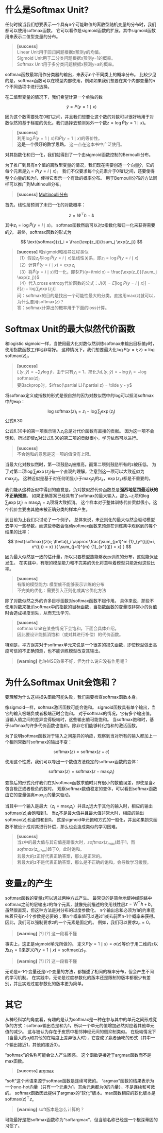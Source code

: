 # 什么是Softmax Unit?

任何时候当我们想要表示一个具有n个可能取值的离散型随机变量的分布时，我们都可以使用softmax函数。
它可以看作是sigmoid函数的扩展，其中sigmoid函数用来表示二值型变量的分布。

> **[success]**  
Linear Unit用于回归问题根据x预测y的均值。  
Sigmoid Unit用于二分类问题根据x预测y=1的概率。  
Softmax Unit用于多分类问题根据x预测y=a的概率。  

softmax函数最常用作分类器的输出，来表示n个不同类上的概率分布。
比较少见的是，softmax函数可以在模型内部使用，例如如果我们想要在某个内部变量的$n$个不同选项中进行选择。

在二值型变量的情况下，我们希望计算一个单独的数

$$
\hat{y} = P(y=1\mid x)
$$

因为这个数需要处在0和1之间，并且我们想要让这个数的对数可以很好地用于对数似然的基于梯度的优化，我们选择去预测另外一个数$z=\log \hat{P}(y=1\mid x)$。  

> **[success]**  
利用$\log \hat P(y=1\mid x)$和$\hat{P}(y=1\mid x)$的等价性。  
**这是一个很好的数学思路。**
这一点在这本书中广泛使用。  

对其指数化和归一化，我们就得到了一个由sigmoid函数控制的Bernoulli分布。

为了推广到具有n个值的离散型变量的情况，我们现在需要创造一个向量$\hat{y}$，它的每个元素是$\hat{y}_i = P(y=i\mid x)$。
我们不仅要求每个$\hat{y}_i$元素介于0和1之间，还要使得整个向量的和为1，使得它表示一个有效的概率分布。
用于Bernoulli分布的方法同样可以推广到Multinoulli分布。  
> **[success]** [Multinoulli分布](TODO)  

首先，线性层预测了未归一化的对数概率：  

$$
z = W^\top h+b
$$

其中$z_i=\log \hat{P}(y=i\mid x)$。
softmax函数然后可以对z指数化和归一化来获得需要的$\hat{y}$。
最终，softmax函数的形式为  

$$
\text{softmax}(z)_i = \frac{\exp(z_i)}{\sum_j \exp(z_j)}
$$

> **[success]** 和sigmoid和推导过程类似  
（1）假设$z_i$与$\log \hat{P}(y=i\mid x)$呈线性关系，即$z_i=\log \hat{P}(y=i\mid x)$  
（2）计算$\hat{P}(y=i\mid x) = \exp z_i$  
（3）将$\hat{P}(y=i\mid x)$归一化，即${P}(y=i\mid x) = \frac{\exp(z_i)}{\sum_j \exp(z_j)}$  
（4）代入cross entropy代价函数的公式：$J(\theta) = E[\log {P}(y=i\mid x)] = E[z_i - \log \sum_j \exp(z_j)]$   
问：softmax的目的是找出一个可能性最大的分类，直接用max(z)就可以，为什么要用softmax(z)？  
答：softmax计算出的概率用于下面的loss计算。  

# Softmax Unit的最大似然代价函数

和logistic sigmoid一样，当使用最大化对数似然训练softmax来输出目标值$y$时，使用指数函数工作地非常好。
这种情况下，我们想要最大化$\log P(y =i; z)=\log \text{softmax}(z)_i$。  
> **[success]**  
> $L(y, \tilde y) = -\sum y \log\tilde y$，由于只有$y_i=1$，简化为$L(y, \tilde y) = - \log\tilde y_i = - \log \text{softmax}(z)_i$  
> 要Backprop时，$\frac{\partial L}{\partial z} = \tilde y - y$

将softmax定义成指数的形式是很自然的因为对数似然中的log可以抵消softmax中的exp：  

$$
\log \text{softmax}(z)_i = z_i - \log \sum_j \exp(z_j)
$$
公式6.30  

公式6.30中的第一项表示输入$z_i$总是对代价函数有直接的贡献。
因为这一项不会饱和，所以即使$z_i$对公式6.30的第二项的贡献很小，学习依然可以进行。  

> **[success]**  
> 不会饱和的意思是这一项的值没有上限。  


当最大化对数似然时，第一项鼓励$z_i$被推高，而第二项则鼓励所有的z被压低。
为了对第二项$\log \sum_j \exp(z_j)$有一个直观的理解，注意到这一项可以大致近似为$\max_j z_j$。
这种近似是基于对任何明显小于$\max_j z_j$的$z_k$，$\exp(z_k)$都是不重要的。  

我们能从这种近似中得到的直觉是，负对数似然代价函数总是**强烈地惩罚最活跃的不正确预测**。
如果正确答案已经具有了softmax的最大输入，那么$-z_i$项和$\log\sum_j \exp(z_j) \approx \max_j z_j = z_i$项将大致抵消。
这个样本对于整体训练代价贡献很小，这个代价主要由其他未被正确分类的样本产生。

到目前为止我们只讨论了一个例子。
总体来说，未正则化的最大似然会驱动模型去学习一些参数，而这些参数会驱动softmax函数来预测在训练集中观察到的每个结果的比率：  

$$
\text{softmax}(z(x; \theta))_i \approx \frac{\sum_{j=1}^m {1}_{y^{(j)}=i, x^{(j)} = x}  }{ \sum_{j=1}^{m} {1}_{x^{(j)} = x} }
$$

因为最大似然是一致的估计量，所以只要模型族能够表示训练的分布，这就能保证发生。
在实践中，有限的模型能力和不完美的优化将意味着模型只能近似这些比率。
> **[success]**  
有限的模型能力: 模型族不能够表示训练的分布  
不完美的优化：需要引入正则化或其它优化方法  

除了对数似然之外的许多目标函数对softmax函数不起作用。
具体来说，那些不使用对数来抵消softmax中的指数的目标函数，当指数函数的变量取非常小的负值时会造成梯度消失，从而无法学习。  
> **[success]**   
softmax Unit在某些情况下会饱和，下面会具体介绍。  
因此要设计能抵消饱和（或对其进行补偿）的代价函数。  

特别是，平方误差对于softmax单元来说是一个很差的损失函数，即使模型做出高度可信的不正确预测，也不能训练模型改变其输出。  
> **[warning]** 也许MSE效果不好，但为什么说它没有作用呢？  

# 为什么Softmax Unit会饱和？

要理解为什么这些损失函数可能失败，我们需要检查softmax函数本身。

像sigmoid一样，softmax激活函数可能会饱和。
sigmoid函数具有单个输出，当它的输入极端负或者极端正时会饱和。
对于softmax的情况，它有多个输出值。
当输入值之间的差异变得极端时，这些输出值可能饱和。
当softmax饱和时，基于softmax的许多代价函数也饱和，除非它们能够转化饱和的激活函数。

为了说明softmax函数对于输入之间差异的响应，观察到当对所有的输入都加上一个相同常数时softmax的输出不变：  

$$
\text{softmax}(z) = \text{softmax}(z+c)
$$

使用这个性质，我们可以导出一个数值方法稳定的softmax函数的变体：  

$$
\text{softmax}(z) = \text{softmax}(z- \max_i z_i)
$$

变换后的形式允许我们在对softmax函数求值时只有很小的数值误差，即使是当z包含极正或者极负的数时。
观察softmax数值稳定的变体，可以看到softmax函数由它的变量偏离$\max_i z_i$的量来驱动。

当其中一个输入是最大（$z_i = \max_i z_i$）并且$z_i$远大于其他的输入时，相应的输出$\text{softmax}(z)_i$会饱和到1。
当$z_i$不是最大值并且最大值非常大时，相应的输出$\text{softmax}(z)_i$也会饱和到0。
这是sigmoid单元饱和方式的一般化，并且如果损失函数不被设计成对其进行补偿，那么也会造成类似的学习困难。  
> **[success]**  
当z中的最大值与其它值差距很大时，$softmax(z_{max})$趋于1，而$softmax(z_{other})$趋于0，此时饱和。  
若最大的z正好代表正确答案，那么是正常的。   
若最大的z不是代表正确答案，那么是不正确的饱和，会导致学习缓慢。  

# 变量z的产生

softmax函数的变量z可以通过两种方式产生。
最常见的是简单地使神经网络中softmax之前的层输出z的每个元素，就像先前描述的使用线性层$z={W}^\top h+b$。
虽然很直观，但这种方法是对分布的过度参数化。
n个输出总和必须为1的约束意味着只有n-1个参数是必要的；第n个概率值可以通过1减去前面n-1个概率来获得。
因此，我们可以强制要求z的一个元素是固定的。
例如，我们可以要求$z_n=0$。  
> **[warning]** [?]  [?] 这一段看不懂   

事实上，这正是sigmoid单元所做的。
定义$P(y=1\mid x)=\sigma(z)$等价于用二维的z以及$z_1=0$来定义$P(y=1\mid x)=\text{softmax}(z)_1$。  
> **[warning]** [?]  [?] 这一段看不懂   

无论是n-1个变量还是n个变量的方法，都描述了相同的概率分布，但会产生不同的学习机制。
在实践中，无论是过度参数化的版本还是限制的版本都很少有差别，并且实现过度参数化的版本更为简单。

# 其它

从神经科学的角度看，有趣的是认为softmax是一种在参与其中的单元之间形成竞争的方式：softmax输出总是和为1，所以一个单元的值增加必然对应着其他单元值的减少。
这与被认为存在于皮质中相邻神经元间的侧抑制类似。
在极端情况下（当最大的$a_i$和其他的在幅度上差异很大时），它变成了赢者通吃的形式（其中一个输出接近1，其他的接近0）。

“softmax”的名称可能会让人产生困惑。
这个函数更接近于argmax函数而不是max函数。  
> **[success]** [argmax](https://baike.baidu.com/item/argmax/6034072?fr=aladdin)  

“soft”这个术语来源于softmax函数是连续可微的。
“argmax”函数的结果表示为一个one-hot向量（只有一个元素为1，其余元素都为0的向量），不是连续和可微的。
softmax函数因此提供了argmax的“软化”版本。max函数相应的软化版本是$\text{softmax}(z)^\top z$。  
> **[warning]** soft版本是怎么计算的？  

可能最好是把softmax函数称为“softargmax”，但当前名称已经是一个根深蒂固的习惯了。